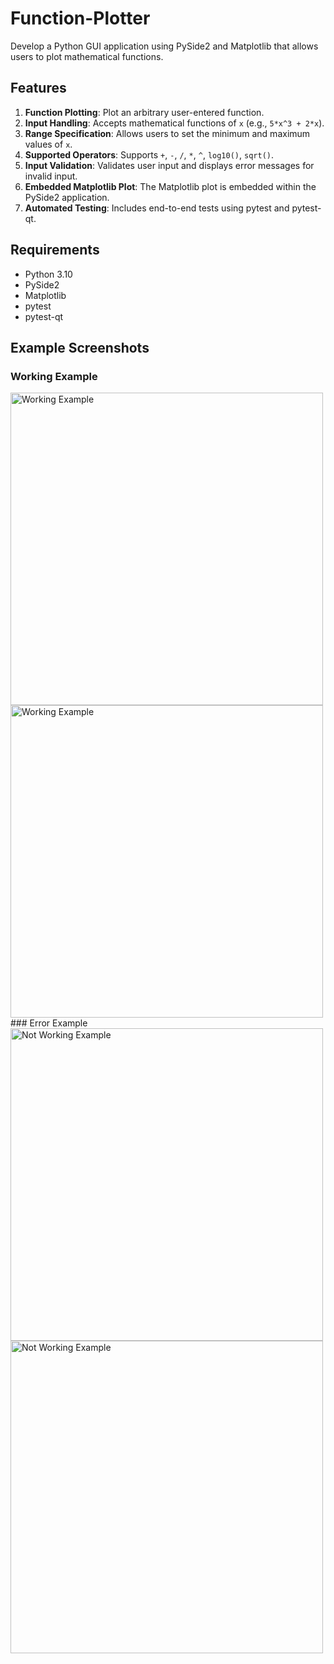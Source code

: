 # Function-Plotter
Develop a Python GUI application using PySide2 and Matplotlib that allows users to plot mathematical functions.
## Features

1. **Function Plotting**: Plot an arbitrary user-entered function.
2. **Input Handling**: Accepts mathematical functions of `x` (e.g., `5*x^3 + 2*x`).
3. **Range Specification**: Allows users to set the minimum and maximum values of `x`.
4. **Supported Operators**: Supports `+`, `-`, `/`, `*`, `^`, `log10()`, `sqrt()`.
5. **Input Validation**: Validates user input and displays error messages for invalid input.
6. **Embedded Matplotlib Plot**: The Matplotlib plot is embedded within the PySide2 application.
7. **Automated Testing**: Includes end-to-end tests using pytest and pytest-qt.

## Requirements

- Python 3.10
- PySide2
- Matplotlib
- pytest
- pytest-qt

## Example Screenshots

### Working Example
<img src="screenshots/1.png" alt="Working Example" width="500"/>
<img src="screenshots/4.png" alt="Working Example" width="500"/>
### Error Example
<img src="screenshots/2.png" alt="Not Working Example" width="500"/>
<img src="screenshots/3.png" alt="Not Working Example" width="500"/>
